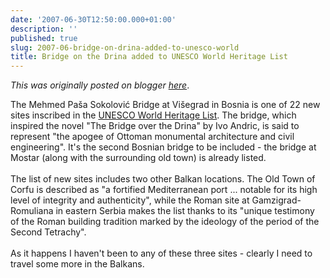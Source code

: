 ```yaml
---
date: '2007-06-30T12:50:00.000+01:00'
description: ''
published: true
slug: 2007-06-bridge-on-drina-added-to-unesco-world
title: Bridge on the Drina added to UNESCO World Heritage List
---
```


*This was originally posted on blogger [here](https://blog.balkanology.com/2007/06/bridge-on-drina-added-to-unesco-world.html)*.

The Mehmed Paša Sokolović Bridge at Višegrad in Bosnia is one of 22 new sites inscribed in the <a href="http://whc.unesco.org/en/newproperties/">UNESCO World Heritage List</a>. The bridge, which inspired the novel "The Bridge over the Drina" by Ivo Andric, is said to represent "the apogee of Ottoman monumental architecture and civil engineering". It's the second Bosnian bridge to be included - the bridge at Mostar (along with the surrounding old town) is already listed.<br /><br />The list of new sites includes two other Balkan locations. The Old Town of Corfu is described as "a fortified Mediterranean port ... notable for its high level of integrity and authenticity", while the Roman site at Gamzigrad-Romuliana in eastern Serbia makes the list thanks to its "unique testimony of the Roman building tradition marked by the ideology of the period of the Second Tetrachy".<br /><br />As it happens I haven't been to any of these three sites - clearly I need to travel some more in the Balkans.